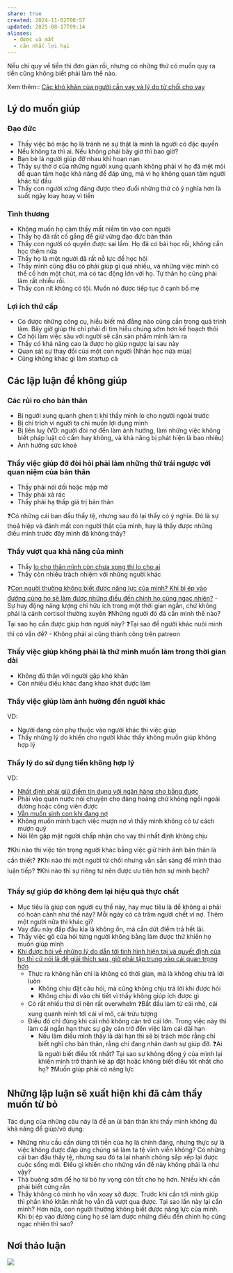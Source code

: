 ```yaml
---
share: true
created: 2024-11-02T00:57
updated: 2025-08-17T09:14
aliases:
  - được và mất
  - cân nhắc lợi hại
---
```

Nếu chỉ quy về tiền thì đơn giản rồi, nhưng có những thứ có muốn quy ra tiền cũng không biết phải làm thế nào.

Xem thêm:: [Các khó khăn của người cần vay và lý do từ chối cho vay](../C%C3%A1c%20kh%C3%B3%20kh%C4%83n%20c%E1%BB%A7a%20ng%C6%B0%E1%BB%9Di%20c%E1%BA%A7n%20vay%20v%C3%A0%20l%C3%BD%20do%20t%E1%BB%AB%20ch%E1%BB%91i%20cho%20vay.md)

## Lý do muốn giúp
### Đạo đức
- Thấy việc bỏ mặc họ là tránh né sự thật là mình là người có đặc quyền
- Nếu không ta thì ai. Nếu không phải bây giờ thì bao giờ? 
- Bạn bè là người giúp đỡ nhau khi hoạn nạn
- Thấy sự thờ ơ của những người xung quanh không phải vì họ đã mệt mỏi để quan tâm hoặc khả năng để đáp ứng, mà vì họ không quan tâm người khác từ đầu
- Thấy con người xứng đáng được theo đuổi những thứ có ý nghĩa hơn là suốt ngày loay hoay vì tiền

### Tình thương
- Không muốn họ cảm thấy mất niềm tin vào con người
- Thấy họ đã rất cố gắng để giữ vững đạo đức bản thân
- Thấy con người có quyền được sai lầm. Họ đã có bài học rồi, không cần học thêm nữa
- Thấy họ là một người đã rất nỗ lực để học hỏi
- Thấy mình cũng đâu có phải giúp gì quá nhiều, và những việc mình có thể cố hơn một chút, mà có tác động lớn với họ. Tự thân họ cũng phải làm rất nhiều rồi.
- Thấy con nít không có tội. Muốn nó được tiếp tục ở cạnh bố mẹ

### Lợi ích thứ cấp
- Có được những công cụ, hiểu biết mà đằng nào cũng cần trong quá trình làm. Bây giờ giúp thì chỉ phải đi tìm hiểu chúng sớm hơn kế hoạch thôi
- Cơ hội làm việc sâu với người sẽ cần sản phẩm mình làm ra
- Thấy có khả năng cao là được họ giúp ngược lại sau này 
- Quan sát sự thay đổi của một con người (Nhân học nửa mùa) 
- Cũng không khác gì làm startup cả

## Các lập luận để không giúp
### Các rủi ro cho bản thân
- Bị người xung quanh ghen tị khi thấy mình lo cho người ngoài trước
- Bị chỉ trích vì người ta chỉ muốn lợi dụng mình
- Bị liên luỵ (VD: người đòi nợ đến làm ảnh hưởng, làm những việc không biết pháp luật có cấm hay không, và khả năng bị phát hiện là bao nhiêu)
- Ảnh hưởng sức khoẻ

### Thấy việc giúp đỡ đòi hỏi phải làm những thứ trái ngược với quan niệm của bản thân
- Thấy phải nói dối hoặc mập mờ
- Thấy phải xả rác
- Thấy phải hạ thấp giá trị bản thân 

❓Có những cái ban đầu thấy tệ, nhưng sau đó lại thấy có ý nghĩa. Đó là sự thoả hiệp và đánh mất con người thật của mình, hay là thấy được những điều mình trước đây mình đã không thấy?

### Thấy vượt qua khả năng của mình
- Thấy [lo cho thân mình còn chưa xong thì lo cho ai](../../../../%F0%9F%93%9CT%C3%A0i%20nguy%C3%AAn/Ni%E1%BB%81m%20tin,%20di%E1%BB%85n%20ng%C3%B4n/C%C3%A1%20nh%C3%A2n/Lo%20cho%20th%C3%A2n%20m%C3%ACnh%20c%C3%B2n%20ch%C6%B0a%20xong%20th%C3%AC%20lo%20cho%20ai.md)
- Thấy còn nhiều trách nhiệm với những người khác 

❓[Con người thường không biết được năng lực của mình? Khi bị ép vào đường cùng họ sẽ làm được những điều đến chính họ cũng ngạc nhiên?](../../../../%F0%9F%93%9CT%C3%A0i%20nguy%C3%AAn/Ni%E1%BB%81m%20tin,%20di%E1%BB%85n%20ng%C3%B4n/Th%C3%A1ch%20th%E1%BB%A9c,%20%C4%91am%20m%C3%AA,%20ph%C3%A1t%20tri%E1%BB%83n%20b%E1%BA%A3n%20th%C3%A2n/Con%20ng%C6%B0%E1%BB%9Di%20th%C6%B0%E1%BB%9Dng%20kh%C3%B4ng%20bi%E1%BA%BFt%20%C4%91%C6%B0%E1%BB%A3c%20n%C4%83ng%20l%E1%BB%B1c%20c%E1%BB%A7a%20m%C3%ACnh.%20Khi%20b%E1%BB%8B%20%C3%A9p%20v%C3%A0o%20%C4%91%C6%B0%E1%BB%9Dng%20c%C3%B9ng%20h%E1%BB%8D%20s%E1%BA%BD%20l%C3%A0m%20%C4%91%C6%B0%E1%BB%A3c%20nh%E1%BB%AFng%20%C4%91i%E1%BB%81u%20%C4%91%E1%BA%BFn%20ch%C3%ADnh%20h%E1%BB%8D%20c%C5%A9ng%20ng%E1%BA%A1c%20nhi%C3%AAn.md) 
    - Sự huy động năng lượng chỉ hữu ích trong một thời gian ngắn, chứ không phải là cảnh cortisol thường xuyên
❓Những người đó đã cần mình thế nào? Tại sao họ cần được giúp hơn người này? 
❓Tại sao để người khác nuôi mình thì có vấn đề? 
    - Không phải ai cũng thành công trên patreon

### Thấy việc giúp không phải là thứ mình muốn làm trong thời gian dài
- Không đủ thân với người gặp khó khăn
- Còn nhiều điều khác đang khao khát được làm 

### Thấy việc giúp làm ảnh hưởng đến người khác
VD:
- Người đang còn phụ thuộc vào người khác thì việc giúp
- Thấy những lý do khiến cho người khác thấy không muốn giúp không hợp lý

### Thấy lý do sử dụng tiền không hợp lý
VD:
- [Nhất định phải giữ điểm tín dụng với ngân hàng cho bằng được](../../../../%F0%9F%93%9CT%C3%A0i%20nguy%C3%AAn/Ni%E1%BB%81m%20tin,%20di%E1%BB%85n%20ng%C3%B4n/Ti%E1%BB%81n/N%E1%BB%A3/B%E1%BA%B1ng%20m%E1%BB%8Di%20gi%C3%A1%20ph%E1%BA%A3i%20gi%E1%BB%AF%20%C4%91i%E1%BB%83m%20t%C3%ADn%20d%E1%BB%A5ng%20cho%20s%E1%BA%A1ch.md)
- Phải vào quán nước nói chuyện cho đàng hoàng chứ không ngồi ngoài đường hoặc công viên được
- [Vẫn muốn sinh con khi đang nợ](../../../../%F0%9F%93%9CT%C3%A0i%20nguy%C3%AAn/Ni%E1%BB%81m%20tin,%20di%E1%BB%85n%20ng%C3%B4n/C%C3%A1%20nh%C3%A2n/Kh%C3%B4ng%20nu%C3%B4i%20%C4%91%C6%B0%E1%BB%A3c%20con%20th%C3%AC%20%C4%91%E1%BB%ABng%20sinh%20con.md)
- Không muốn minh bạch việc mượn nợ vì thấy mình không có tư cách mượn quỹ
- Nói lên gặp mặt người chấp nhận cho vay thì nhất định không chịu

❓Khi nào thì việc tôn trọng người khác bằng việc giữ hình ảnh bản thân là cần thiết?
❓Khi nào thì một người từ chối nhưng vẫn sẵn sàng để mình thảo luận tiếp?
❓Khi nào thì sự riêng tư nên được ưu tiên hơn sự minh bạch?

### Thấy sự giúp đỡ không đem lại hiệu quả thực chất
- Mục tiêu là giúp con người cụ thể này, hay mục tiêu là để không ai phải có hoàn cảnh như thế này? Mỗi ngày có cả trăm người chết vì nợ. Thêm một người nữa thì khác gì?
- Vay đầu này đắp đầu kia là không ổn, mà cần dứt điểm trả hết lãi. 
- Thấy việc gõ cửa hỏi từng người không bằng làm được thứ khiến họ muốn giúp mình
- [Khi được hỏi về những lý do dẫn tới tình hình hiện tại và quyết định của họ thì cứ nói là để giải thích sau, giờ phải tập trung vào cái quan trọng hơn](./C%C3%B3%20nh%E1%BB%AFng%20l%C3%BAc%20ng%C6%B0%E1%BB%9Di%20%C4%91%C6%B0%E1%BB%A3c%20gi%C3%BAp%20l%E1%BA%A1i%20ch%E1%BB%89%20tr%E1%BA%A3%20l%E1%BB%9Di%20nh%E1%BB%AFng%20c%C3%A2u%20h%E1%BB%8Fi%20ch%E1%BA%A5t%20v%E1%BA%A5n%20h%E1%BB%8D%20th%E1%BA%A5y%20quan%20tr%E1%BB%8Dng%20h%C6%A1n.%20M%C3%A0%20th%E1%BA%A5y%20b%E1%BB%8B%20v%E1%BA%ADy%20th%C3%AC%20l%E1%BA%A1i%20d%E1%BB%85%20nghi%20h%E1%BB%8D.md)
    - Thực ra không hẳn chỉ là không có thời gian, mà là không chịu trả lời luôn
        - Không chịu đặt câu hỏi, mà cũng không chịu trả lời khi được hỏi
		- Không chịu đi vào chi tiết vì thấy không giúp ích được gì
	- Có rất nhiều thứ dí nên rất overwhelm
❓Bắt đầu làm từ cái nhỏ, cái xung quanh mình tới cái vĩ mô, cái trừu tượng
    - Điều đó chỉ đúng khi cái nhỏ không cản trở cái lớn. Trong việc này thì làm cái ngắn hạn thực sự gây cản trở đến việc làm cái dài hạn
        - Nếu làm điều mình thấy là dài hạn thì sẽ bị trách móc rằng chỉ biết nghĩ cho bản thân, rằng chỉ đang nhân danh sự giúp đỡ. 
        ❓Ai là người biết điều tốt nhất? Tại sao sự không đồng ý của mình lại khiến mình trở thành kẻ áp đặt hoặc không biết điều tốt nhất cho họ? 
    ❓Muốn giúp phải có năng lực

## Những lập luận sẽ xuất hiện khi đã cảm thấy muốn từ bỏ
Tác dụng của những câu này là để an ủi bản thân khi thấy mình không đủ khả năng để giúp/vô dụng:
- Những nhu cầu cần dùng tới tiền của họ là chính đáng, nhưng thực sự là việc không được đáp ứng chúng sẽ làm ta tệ vĩnh viễn không? Có những cái ban đầu thấy tệ, nhưng sau đó ta lại nhanh chóng sắp xếp lại được cuộc sống mới. Điều gì khiến cho những vấn đề này không phải là như vậy?
- Thà buông sớm để họ từ bỏ hy vọng còn tốt cho họ hơn. Nhiều khi cần phải biết cứng rắn
- Thấy không có mình họ vẫn xoay sở được. Trước khi cần tới mình giúp  thì phần khó khăn nhất họ vẫn đã vượt qua được. Tại sao lần này lại cần mình? Hơn nữa, con người thường không biết được năng lực của mình. Khi bị ép vào đường cùng họ sẽ làm được những điều đến chính họ cũng ngạc nhiên thì sao?

## Nơi thảo luận
![](https://i.imgur.com/7Tiy6r2.png)

